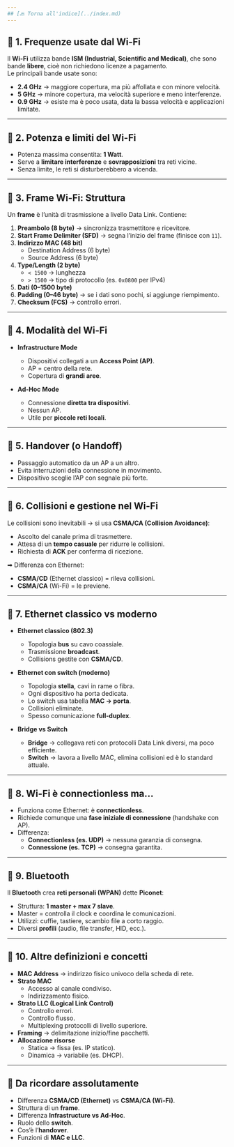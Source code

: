 ```yaml
---
## [🔙 Torna all'indice](../index.md)
---
```


## 🔹 1. Frequenze usate dal Wi-Fi

Il **Wi-Fi** utilizza bande **ISM (Industrial, Scientific and Medical)**, che sono bande **libere**, cioè non richiedono licenze a pagamento.  
Le principali bande usate sono:

- **2.4 GHz** → maggiore copertura, ma più affollata e con minore velocità.
- **5 GHz** → minore copertura, ma velocità superiore e meno interferenze.
- **0.9 GHz** → esiste ma è poco usata, data la bassa velocità e applicazioni limitate.

---

## 🔹 2. Potenza e limiti del Wi-Fi

- Potenza massima consentita: **1 Watt**.
- Serve a **limitare interferenze** e **sovrapposizioni** tra reti vicine.
- Senza limite, le reti si disturberebbero a vicenda.

---

## 🔹 3. Frame Wi-Fi: Struttura

Un **frame** è l’unità di trasmissione a livello Data Link. Contiene:

1. **Preambolo (8 byte)** → sincronizza trasmettitore e ricevitore.
2. **Start Frame Delimiter (SFD)** → segna l’inizio del frame (finisce con `11`).
3. **Indirizzo MAC (48 bit)**
   - Destination Address (6 byte)
   - Source Address (6 byte)
4. **Type/Length (2 byte)**
   - `< 1500` → lunghezza
   - `> 1500` → tipo di protocollo (es. `0x0800` per IPv4)
5. **Dati (0–1500 byte)**
6. **Padding (0–46 byte)** → se i dati sono pochi, si aggiunge riempimento.
7. **Checksum (FCS)** → controllo errori.

---

## 🔹 4. Modalità del Wi-Fi

- **Infrastructure Mode**

  - Dispositivi collegati a un **Access Point (AP)**.
  - AP = centro della rete.
  - Copertura di **grandi aree**.

- **Ad-Hoc Mode**
  - Connessione **diretta tra dispositivi**.
  - Nessun AP.
  - Utile per **piccole reti locali**.

---

## 🔹 5. Handover (o Handoff)

- Passaggio automatico da un AP a un altro.
- Evita interruzioni della connessione in movimento.
- Dispositivo sceglie l’AP con segnale più forte.

---

## 🔹 6. Collisioni e gestione nel Wi-Fi

Le collisioni sono inevitabili → si usa **CSMA/CA (Collision Avoidance)**:

- Ascolto del canale prima di trasmettere.
- Attesa di un **tempo casuale** per ridurre le collisioni.
- Richiesta di **ACK** per conferma di ricezione.

➡ Differenza con Ethernet:

- **CSMA/CD** (Ethernet classico) = rileva collisioni.
- **CSMA/CA** (Wi-Fi) = le previene.

---

## 🔹 7. Ethernet classico vs moderno

- **Ethernet classico (802.3)**

  - Topologia **bus** su cavo coassiale.
  - Trasmissione **broadcast**.
  - Collisions gestite con **CSMA/CD**.

- **Ethernet con switch (moderno)**

  - Topologia **stella**, cavi in rame o fibra.
  - Ogni dispositivo ha porta dedicata.
  - Lo switch usa tabella **MAC → porta**.
  - Collisioni eliminate.
  - Spesso comunicazione **full-duplex**.

- **Bridge vs Switch**
  - **Bridge** → collegava reti con protocolli Data Link diversi, ma poco efficiente.
  - **Switch** → lavora a livello MAC, elimina collisioni ed è lo standard attuale.

---

## 🔹 8. Wi-Fi è connectionless ma…

- Funziona come Ethernet: è **connectionless**.
- Richiede comunque una **fase iniziale di connessione** (handshake con AP).
- Differenza:
  - **Connectionless (es. UDP)** → nessuna garanzia di consegna.
  - **Connessione (es. TCP)** → consegna garantita.

---

## 🔹 9. Bluetooth

Il **Bluetooth** crea **reti personali (WPAN)** dette **Piconet**:

- Struttura: **1 master + max 7 slave**.
- Master = controlla il clock e coordina le comunicazioni.
- Utilizzi: cuffie, tastiere, scambio file a corto raggio.
- Diversi **profili** (audio, file transfer, HID, ecc.).

---

## 🔹 10. Altre definizioni e concetti

- **MAC Address** → indirizzo fisico univoco della scheda di rete.
- **Strato MAC**
  - Accesso al canale condiviso.
  - Indirizzamento fisico.
- **Strato LLC (Logical Link Control)**
  - Controllo errori.
  - Controllo flusso.
  - Multiplexing protocolli di livello superiore.
- **Framing** → delimitazione inizio/fine pacchetti.
- **Allocazione risorse**
  - Statica → fissa (es. IP statico).
  - Dinamica → variabile (es. DHCP).

---

## 📌 Da ricordare assolutamente

- Differenza **CSMA/CD (Ethernet)** vs **CSMA/CA (Wi-Fi)**.
- Struttura di un **frame**.
- Differenza **Infrastructure vs Ad-Hoc**.
- Ruolo dello **switch**.
- Cos’è l’**handover**.
- Funzioni di **MAC e LLC**.
